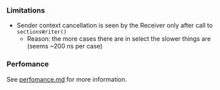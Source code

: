 ### Limitations

- Sender context cancellation is seen by the Receiver only after call to `sectionsWriter()`
  - Reason: the more cases there are in select the slower things are (seems ~200 ns per case)



### Perfomance

See [perfomance.md](perfomance.md) for more information.